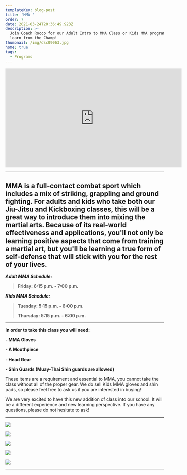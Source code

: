```yaml
---
templateKey: blog-post
title: 'MMA '
order: 7
date: 2021-03-24T20:36:49.923Z
description: >-
  Join Coach Rocco for our Adult Intro to MMA Class or Kids MMA program and
  learn from the Champ!
thumbnail: /img/dsc09063.jpg
home: true
tags:
  - Programs
---
```

<iframe width="560" height="315" src="https://www.youtube.com/embed/_3Bpw95M8IY?start=12" title="YouTube video player" frameborder="0" allow="accelerometer; autoplay; clipboard-write; encrypted-media; gyroscope; picture-in-picture" allowfullscreen></iframe>

- - -

## MMA is a full-contact combat sport which includes a mix of striking, grappling and ground fighting. For adults and kids who take both our Jiu-Jitsu and Kickboxing classes, this will be a great way to introduce them into mixing the martial arts. Because of its real-world effectiveness and applications, you'll not only be learning positive aspects that come from training a martial art, but you'll be learning a true form of self-defense that will stick with you for the rest of your lives.

_**Adult MMA Schedule:**_

> **Friday: 6:15 p.m. - 7:00 p.m.**

_**Kids MMA Schedule:**_

> **Tuesday: 5:15 p.m. - 6:00 p.m.**
>
> **Thursday: 5:15 p.m. - 6:00 p.m.**

- - -

**In order to take this class you will need:**

**\- MMA Gloves**

**\- A Mouthpiece**

**\- Head Gear**

**\- Shin Guards (Muay-Thai Shin guards are allowed)**

These items are a requirement and essential to MMA, you cannot take the class without all of the proper gear. We do sell Kids MMA gloves and shin pads, so please feel free to ask us if you are interested in buying!

We are very excited to have this new addition of class into our school. It will be a different experience and new learning perspective. If you have any questions, please do not hesitate to ask!

- - -

![](/img/dsc08917.jpg)

![](/img/dsc08912.jpg)

![](/img/dsc08894.jpg)

![](/img/dsc08983.jpg)

![](/img/dsc09039.jpg)

- - -
